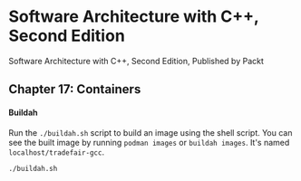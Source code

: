 # Software Architecture with C++, Second Edition

Software Architecture with C++, Second Edition, Published by Packt

## Chapter 17: Containers

#### Buildah

Run the `./buildah.sh` script to build an image using the shell script. You can
see the built image by running `podman images` or `buildah images`. It's named `localhost/tradefair-gcc`.

```bash
./buildah.sh
```
